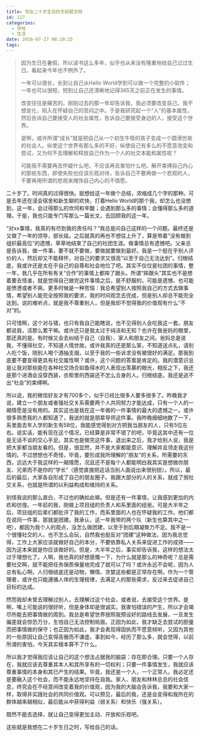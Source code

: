 ```yaml
---
title: 写在二十岁生日的无标题文档
id: 117
categories:
  - 学校
  - 生活
date: 2016-07-27 08:19:25
tags:
---
```


> 因为生日在暑假，所以读书这么多年，似乎也从来没有隆重地给自己过过生日。看起来今年也不例外了。> 
> 
> 一年可以很长，长到让自己从Hello World学到可以做一个完整的小软件；一年也可以很短，短到让自己还清晰地记得365天之前正在发生的事情。> 
> 
> 改变往往是痛苦的。刚刚过去的那一年却告诉我，我必须要改变自己。我不想变化，陷入在怀疑自己的苦闷之中。于是我研究起一个“人”的基本属性，然后告诉自己要接受人的社会属性，告诉自己要接受身边的人，接受这个世界。> 
> 
> 是啊，或许所谓“成长”就是把自己从一个初生牛犊的孩子变成一个圆滑世故的社会人。纵使这个世界有那么多的不好，纵使自己有多么的不愿意改变和尝试，又为何不去理解和释放自己作为一个人的社交本能和属性呢？> 
> 
> 可能我不需要再去怀疑什么吧，不应该再去害怕什么吧。解开束缚自己内心的那些东西，即使失败也应该乐观对待，告诉自己不要再做一个悲观的人，不要再用所谓的悲观来掩饰自己内心的不情愿。
&nbsp;

二十岁了。时间真的过得很快。挺想给这一年做个总结，浓缩成几个字的那种。可是去年还在浸会宿舍和新生聊的欢快，打着Hello World的那个我，却怎么也没想到，这一年，会过得那么的坎坷和辛酸；会遇到那么多的事情；会懂得那么多的道理。于是，我也只能专门写那么一篇长文，去回顾我的这一年。

“对xx事情，我真的有尽到我的责任吗？”我总是问自己这样的一个问题。最终还是又做了一年的领导，部长级。之后就真的再也不想往上升了，算是带着“没有做到组织最高位”的遗憾，草草地结束了自己的社团生涯。做事情总有遗憾吧。父亲总是告诉我，做一件事，要不就不要做，要做就要做到最好。我是一个挺在乎别人评价的人，然后却又不能释怀，对自己的要求又很高“以至于自己无法达到”。归根结底，我或许还是太在乎自己的自尊和社会地位了吧。其实不仅仅是社团的事情，整一年，我几乎在所有有关“合作”的事情上都摔了跟头。所谓“摔跟头”其实也不是想着要去怪谁，就是觉得自己做完这件事情之后，是不舒服的，可能是遗憾，也可能是愤懑或者不爽。更多时候是一种苦恼：我总希望别人按照我自己的方式去做事情，希望别人能完全按照我的要求，我的时间观念去完成，但是别人却总不能完全达到。说的难听点，就是我不尊重别人，但是我却不觉得我的价值观有什么“不对”的。

只可惜啊，这个对与错，也只有我自己能瞎说，也不见得别人会吃我这一套。朋友都说我，活那么累干嘛。或许还只是我太过于纯洁和无知？也许在我爸妈的眼里，那还真的是。有时候又会去纠结于自己（自我）、家人和朋友之间。爸妈总是说我，不懂得社交，不知道人情世故。或许我真的还是那么笨，不知道送点礼，请别人吃个饭，陪别人喝个酒抽支烟，以至于我的一些诉求没有被很好的满足。那我到底要不要变得更具有社交属性啊？或许，这个问题的答案是肯定的。我的潜意识总是让我对那些能在各种社交场合如鱼得水的人表现出羡慕的眼光，相反之下，我还是那个进酒会没穿西装，衣柜里的西装还不怎么合身的人。归根结底，我还是逃不出“社会”的束缚啊。

所以说，我的微信好友才有700多个，似乎已经比很多人要多很多了。昨晚我才说，建立一个朋友或者强社交关系需要两个人共同努力才能达成，只有一个人的一厢情愿是没有用的。其实这也是我在这一年做的一件事情的最大的遗憾之一。或许很多熟悉我的人都知道了，我说的就是朋辈导师这件事。我昨晚细细地数了一下，系里面去年入学的新生有58位，我能感觉得到对方把我当朋友的人，只有5位左右。说实话，能有现在这个情况，已经算是非常不错了的吧，毕竟这其中还有一位是无话不谈的交心手足。其实也是做完这件事，退出来之后，我才给别人说，我是把大家都当朋友看的。但是，很显然，并不是大家都能意识、理解并且领走我这份情的。不过想想也不奇怪，毕竟，要形成我所理解的“朋友”的关系，所需要的东西，远远大于我这样的一厢情愿，况且还不是每个人都能明白我其实是想做你朋友、兄弟而不是你的“学长”（感觉直接把这话当别人面说出来很别扭）。所以，最后的最后，大家各自形成了自己的朋友圈子。我跟大部分的人的关系，就成了弱社交关系，也就是所谓的以利益构成和维持的关系。

别怪我说的那么直白，不过也的确如此嘛。但是还有一件事情，让我感到更加的内疚和彷徨。一年前的我，刚做上项目组的负责人和系里面的组爸。可是大半年之后，项目组的后辈们都批评了我的工作，而系里面的人也在怀疑我的工作。他们都在说同一件事，那就是团建。我承认，这一年我带的两个队（新生也算其中之一吧），都因为我个人的观点，没怎么做团建，以至于到后期凝聚力不足。我不是一个很懂社交的人，也不怎么会玩，自然我也挺反对“团建”这种做法，因为我总觉得，工作上大家应该就做好自己的本分，不要依靠私人关系来促进工作的成效——因为这本来就是你应该做好的。但是，大半年之后，事实却告诉我，这样的想法太过于理想化了。人啊，我也真的好想感慨一下，为什么就是那么的神奇呢？总是需要社交啊，就不能把任务保质保量地完成了就可以了吗？或许永远不会呢，因为人总有私心啊。人归根结底还是动物，懒惰、贪婪这些都是正常存在啊。作为一个管理者，或许也只能遵循人体的生理规律，去满足人的那些需求，反过来去促进自己目标的达成。

然而我却未曾去理解过别人，去理解过这个社会，或者说，去接受这个世界。是啊，嘴上可能说的很好听，但是身体却是很诚实。我害怕错误的产生，所以才会竭尽所能去把事情做的周到。我总是希望世界按照我预设好的路线去发展，一旦发生偏差就会惊恐万分，生怕自己无法控制局面。正因为如此，我才缺乏去尝试的胆量而把事情做的保守；也正因为如此，我才会表现得固执而不愿意倾听，又因为其他的一些原因让自己变得高傲而不谦虚。事到如今，经历了那么多，就会觉得，以前所谓的害怕，今天其实根本算不了什么。

所以我才觉得我应该让自己的这个想法占据我的脑袋：存在即合理。只要一个人存在，我就应该去尊重其本人和其所享有的一切权利；只要一件事情发生，我就应该尊重事情的本身和其已产生的结果。毕竟，我还是一个人，一个正常人。我必定还是要融入这个社会，而不能永远地坚持在自我。家人、朋友和林林总总的社会信息，终究会在不经意间改变着我的价值观，因为我的大脑会告诉我，我要和大家一样，取得并实践社会的共同价值观。可以预见，最后的我，还是会变得和我所在的群体越来越相似，最后能从中获得利益（弱关系）和快乐（强关系）。

既然不能去选择，就让自己变得更加主动、开放和乐观吧。

这些就是我想在二十岁生日之时，写给自己的话。